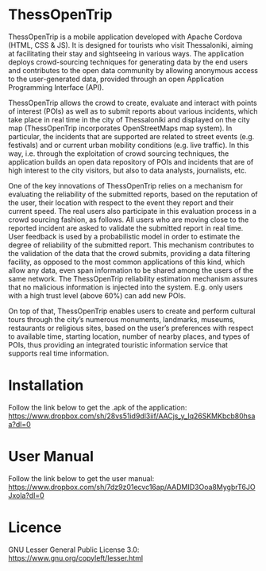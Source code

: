# ThessOpenTrip
ThessOpenTrip is a mobile application developed with Apache Cordova (HTML, CSS & JS). It is designed for tourists who visit Thessaloniki, aiming at facilitating their stay and sightseeing in various ways. The application deploys crowd-sourcing techniques for generating data by the end users and contributes to the open data community by allowing anonymous access to the user-generated data, provided through an open Application Programming Interface (API).

ThessOpenTrip allows the crowd to create, evaluate and interact with points of interest (POIs) as well as to submit reports about various incidents, which take place in real time in the city of Thessaloniki and displayed on the city map (ThessOpenTrip incorporates OpenStreetMaps map system). In particular, the incidents that are supported are related to street events (e.g. festivals) and or current urban mobility conditions (e.g. live traffic). In this way, i.e. through the exploitation of crowd sourcing techniques, the application builds an open data repository of POIs and incidents that are of high interest to the city visitors, but also to data analysts, journalists, etc.

One of the key innovations of ThessOpenTrip relies on a mechanism for evaluating the reliability of the submitted reports, based on the reputation of the user, their location with respect to the event they report and their current speed. The real users also participate in this evaluation process in a crowd sourcing fashion, as follows. All users who are moving close to the reported incident are asked to validate the submitted report in real time. User feedback is used by a probabilistic model in order to estimate the degree of reliability of the submitted report. This mechanism contributes to the validation of the data that the crowd submits, providing a data filtering facility, as opposed to the most common applications of this kind, which allow any data, even span information to be shared among the users of the same network. The ThessOpenTrip reliability estimation mechanism assures that no malicious information is injected into the system. E.g. only users with a high trust level (above 60%) can add new POIs.

On top of that, ThessOpenTrip enables users to create and perform cultural tours through the city’s numerous monuments, landmarks, museums, restaurants or religious sites, based on the user’s preferences with respect to available time, starting location, number of nearby places, and types of POIs, thus providing an integrated touristic information service that supports real time information.

# Installation
Follow the link below to get the .apk of the application:
https://www.dropbox.com/sh/28vs51id9dl3iif/AACjs_y_Iq26SKMKbcb80hsaa?dl=0

# User Manual
Follow the link below to get the user manual:
https://www.dropbox.com/sh/7dz9z01ecvc16ap/AADMID3Ooa8MygbrT6JOJxola?dl=0

# Licence
GNU Lesser General Public License 3.0: https://www.gnu.org/copyleft/lesser.html
